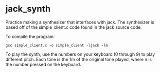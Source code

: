 # jack_synth
Practice making a synthesizer that interfaces with jack. The synthesizer is based off of the simple_client.c code found in the jack source code. 

To compile the program:

```gcc simple_client.c -o simple_client -ljack -lm```

To play the synth, use the numbers on your keyboard (0 through 9) to play different pitch. Each tone is the 1/n of the original tone played, where n is the number pressed on the keyboard.

